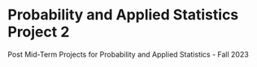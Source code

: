 # Probability and Applied Statistics Project 2
Post Mid-Term Projects for Probability and Applied Statistics - Fall 2023
